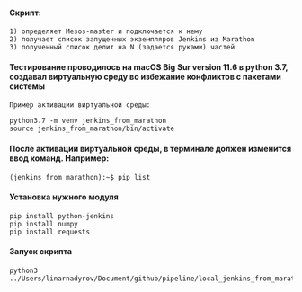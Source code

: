 #### Скрипт:
```
1) определяет Mesos-master и подключается к нему
2) получает список запущенных экземпляров Jenkins из Marathon
3) полученный список делит на N (задается руками) частей
```

#### Тестирование проводилось на macOS Big Sur version 11.6 в python 3.7, создавал виртуальную среду во избежание конфликтов с пакетами системы
```
Пример активации виртуальной среды: 

python3.7 -m venv jenkins_from_marathon
source jenkins_from_marathon/bin/activate
```
#### После активации виртуальной среды, в терминале должен изменится ввод команд. Например:
```
(jenkins_from_marathon):~$ pip list
```
#### Установка нужного модуля
```
pip install python-jenkins
pip install numpy 
pip install requests
```
#### Запуск скрипта
```
python3 ../Users/linarnadyrov/Document/github/pipeline/local_jenkins_from_marathon.py
```
